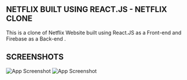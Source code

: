 ## NETFLIX BUILT USING REACT.JS - NETFLIX CLONE

This is a clone of Netflix Website built using React.JS as a Front-end and Firebase as a Back-end .

## SCREENSHOTS
![App Screenshot](https://github.com/Gurleenbaidwan/netflix-clone/blob/main/images/image-1.png)
![App Screenshot](https://github.com/Gurleenbaidwan/netflix-clone/blob/main/images/image-2.png)


